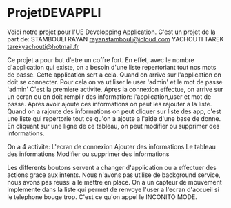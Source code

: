 # ProjetDEVAPPLI
Voici notre projet pour l'UE Developping Application.
C'est un projet de la part de:
          STAMBOULI RAYAN  rayanstambouli@icloud.com
          YACHOUTI TAREK    tarekyachouti@hotmail.fr
          
Ce projet a pour but d'etre un coffre fort. En effet, avec le nombre d'application qui existe,
on a besoin d'une liste repertoriant tout nos mots de passe.
Cette application sert a cela.
Quand on arrive sur l'application on doit se connecter.
Pour cela on va utiliser le user 'admin' et le mot de passe 'admin'
C'est la premiere activite.
Apres la connexion effectue, on arrive sur un ecran ou on doit remplir des information:
           l'application,user et mot de passe.
Apres avoir ajoute ces informations on peut les rajouter a la liste.
Quand on a rajoute des informations on peut cliquer sur liste des app,
c'est une liste qui repertorie tout ce qu'on a ajoute a l'aide d'une base de donne.
En cliquant sur une ligne de ce tableau, on peut modifier ou supprimer des informations.

On a 4 activite:
      L'ecran de connexion
      Ajouter des informations
      Le tableau des informations
      Modifier ou supprimer des informations
      

Les differents boutons servent a changer d'application ou a effectuer des actions grace aux intents.
Nous n'avons pas utilise de background service, nous avons pas reussi a le mettre en place.
On a un capteur de mouvement implemente dans la liste qui permet de renvoye l'user a l'ecran d'accueil
si le telephone bouge trop. C'est ce qu'on appel le INCONITO MODE.

     
